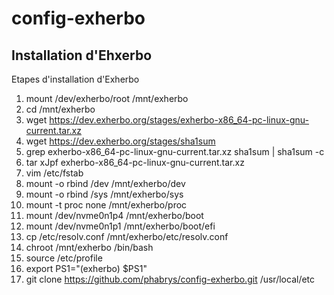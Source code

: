 # config-exherbo

## Installation d'Ehxerbo

Etapes d'installation d'Exherbo

1. mount /dev/exherbo/root /mnt/exherbo
2. cd /mnt/exherbo
3. wget https://dev.exherbo.org/stages/exherbo-x86_64-pc-linux-gnu-current.tar.xz
4. wget	https://dev.exherbo.org/stages/sha1sum
5. grep exherbo-x86_64-pc-linux-gnu-current.tar.xz sha1sum | sha1sum -c
6. tar xJpf exherbo-x86_64-pc-linux-gnu-current.tar.xz
7. vim /etc/fstab
4. mount -o rbind /dev /mnt/exherbo/dev
5. mount -o rbind /sys /mnt/exherbo/sys
6. mount -t proc none /mnt/exherbo/proc
5. mount /dev/nvme0n1p4	/mnt/exherbo/boot
6. mount /dev/nvme0n1p1	/mnt/exherbo/boot/efi
7. cp /etc/resolv.conf /mnt/exherbo/etc/resolv.conf
5. chroot /mnt/exherbo /bin/bash
6. source /etc/profile
7. export PS1="(exherbo) $PS1"
8. git clone https://github.com/phabrys/config-exherbo.git /usr/local/etc

